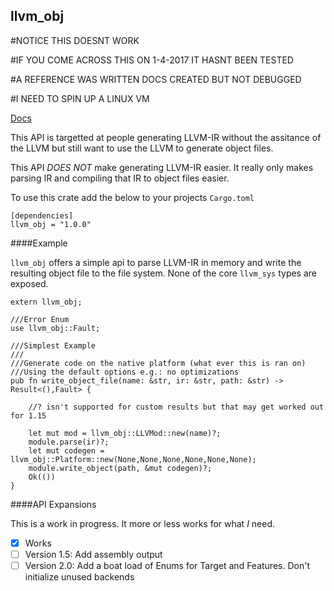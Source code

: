 llvm_obj
---

#NOTICE THIS DOESNT WORK

#IF YOU COME ACROSS THIS ON 1-4-2017 IT HASNT BEEN TESTED

#A REFERENCE WAS WRITTEN DOCS CREATED BUT NOT DEBUGGED

#I NEED TO SPIN UP A LINUX VM

[Docs](https://valarauca.github.io/llvm_obj/llvm_obj/index.html)

This API is targetted at people generating LLVM-IR without the assitance
of the LLVM but still want to use the LLVM to generate object files.

This API *DOES NOT* make generating LLVM-IR easier. It really only
makes parsing IR and compiling that IR to object files easier.

To use this crate add the below to your projects `Cargo.toml`

```
[dependencies]
llvm_obj = "1.0.0"
```

####Example

`llvm_obj` offers a simple api to parse LLVM-IR in memory and write the
resulting object file to the file system. None of the core `llvm_sys`
types are exposed. 

```rustc
extern llvm_obj;

///Error Enum
use llvm_obj::Fault;

///Simplest Example
///
///Generate code on the native platform (what ever this is ran on)
///Using the default options e.g.: no optimizations
pub fn write_object_file(name: &str, ir: &str, path: &str) -> Result<(),Fault> {

	//? isn't supported for custom results but that may get worked out for 1.15
	
	let mut mod = llvm_obj::LLVMod::new(name)?;
	module.parse(ir)?;
	let mut codegen = llvm_obj::Platform::new(None,None,None,None,None,None);
	module.write_object(path, &mut codegen)?;
	Ok(())
}
```

####API Expansions

This is a work in progress. It more or less works for what _I_ need. 

- [X] Works
- [ ] Version 1.5: Add assembly output
- [ ] Version 2.0: Add a boat load of Enums for Target and Features. Don't initialize unused backends

